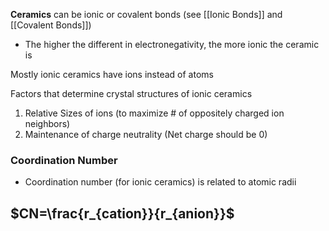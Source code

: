 **Ceramics** can be ionic or covalent bonds (see [[Ionic Bonds]] and [[Covalent Bonds]])
- The higher the different in electronegativity, the more ionic the ceramic is

Mostly ionic ceramics have ions instead of atoms

Factors that determine crystal structures of ionic ceramics
1. Relative Sizes of ions (to maximize # of oppositely charged ion neighbors)
2. Maintenance of charge neutrality (Net charge should be 0)

### Coordination Number
- Coordination number (for ionic ceramics) is related to atomic radii
## $CN=\frac{r_{cation}}{r_{anion}}$

